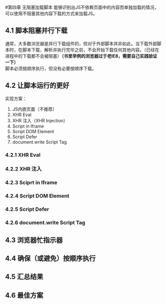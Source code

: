 #第四章 无阻塞加载脚本
能够识别出JS不依赖页面中的内容而单独加载的情况，可以使用不阻塞其他内容下载的方式来加载JS。

## 4.1 脚本阻塞并行下载
通常，大多数浏览器是并行下载组件的，但对于外部脚本并非如此。当下载外部脚本时，在脚本下载、解析并执行完毕之前，不会开始下载任何其他内容。（已经在进程中的下载都不会被阻塞）<b>（书里举例的浏览器过于老IE8，需要自己实践验证一下）</b><br>
脚本必须按顺序执行，但没有必要按顺序下载。

## 4.2 让脚本运行的更好
实现方案：

1. JS内嵌页面（不推荐）
2. XHR Eval
3. XHR 注入（XHR Injection）
4. Script in Iframe
5. Script DOM Element
6. Script Defer
7. document.write Script Tag

### 4.2.1 XHR Eval
### 4.2.2 XHR 注入
### 4.2.3 Sciprt in Iframe
### 4.2.4 Script DOM Element
### 4.2.5 Script Defer
### 4.2.6 document.write Script Tag

## 4.3 浏览器忙指示器
## 4.4 确保（或避免）按顺序执行
## 4.5 汇总结果
## 4.6 最佳方案
 



